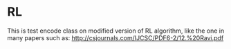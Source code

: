 # RL

This is test encode class on modified version of RL algorithm,  like the one in many papers such as: http://csjournals.com/IJCSC/PDF6-2/12.%20Ravi.pdf
